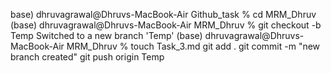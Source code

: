 base) dhruvagrawal@Dhruvs-MacBook-Air Github_task % cd MRM_Dhruv
(base) dhruvagrawal@Dhruvs-MacBook-Air MRM_Dhruv % git checkout -b Temp
Switched to a new branch 'Temp'
(base) dhruvagrawal@Dhruvs-MacBook-Air MRM_Dhruv % touch Task_3.md
 git add .
 git commit -m "new branch created"
 git push origin Temp
